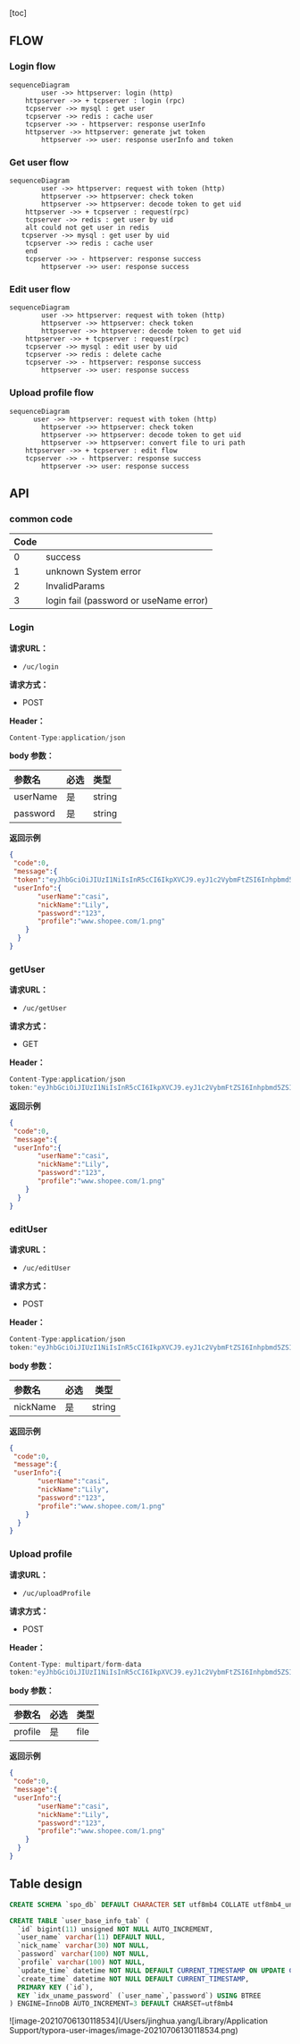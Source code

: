 [toc]



## FLOW

### Login flow

```mermaid
sequenceDiagram
		user ->> httpserver: login (http)
    httpserver ->> + tcpserver : login (rpc)
    tcpserver ->> mysql : get user
    tcpserver ->> redis : cache user
    tcpserver ->> - httpserver: response userInfo
    httpserver ->> httpserver: generate jwt token
 		httpserver ->> user: response userInfo and token
```

### Get user flow

```mermaid
sequenceDiagram
		user ->> httpserver: request with token (http)
		httpserver ->> httpserver: check token
		httpserver ->> httpserver: decode token to get uid
    httpserver ->> + tcpserver : request(rpc)
    tcpserver ->> redis : get user by uid
    alt could not get user in redis
   tcpserver ->> mysql : get user by uid
    tcpserver ->> redis : cache user
	end
    tcpserver ->> - httpserver: response success
 		httpserver ->> user: response success
```



### Edit user flow

```mermaid
sequenceDiagram
		user ->> httpserver: request with token (http)
		httpserver ->> httpserver: check token
		httpserver ->> httpserver: decode token to get uid
    httpserver ->> + tcpserver : request(rpc)
    tcpserver ->> mysql : edit user by uid
    tcpserver ->> redis : delete cache
    tcpserver ->> - httpserver: response success
 		httpserver ->> user: response success
```



### Upload profile flow

```mermaid
sequenceDiagram
	  user ->> httpserver: request with token (http)
		httpserver ->> httpserver: check token
		httpserver ->> httpserver: decode token to get uid
		httpserver ->> httpserver: convert file to uri path
    httpserver ->> + tcpserver : edit flow 
    tcpserver ->> - httpserver: response success
 		httpserver ->> user: response success
```



## API

### common code

| Code |                                        |
| ---- | -------------------------------------- |
| 0    | success                                |
| 1    | unknown System error                   |
| 2    | InvalidParams                          |
| 3    | login fail (password or useName error) |

### Login

**请求URL：** 

- ` /uc/login `

**请求方式：**

- POST 

**Header：**

```js
Content-Type:application/json
```

**body 参数：** 

| 参数名   | 必选 | 类型   |
| :------- | :--- | :----- |
| userName | 是   | string |
| password | 是   | string |


**返回示例**

``` json
{
 "code":0,
 "message":{
 "token":"eyJhbGciOiJIUzI1NiIsInR5cCI6IkpXVCJ9.eyJ1c2VybmFtZSI6Inhpbmd5ZSIsInBhc3N3b3JkIjoiMTIzNDU2IiwiZXhwIjoxNjA2MzAwOTQ4LCJpc3MiOiJnaW4tYmxvZyJ9.Nv6e46XYoKfRjlgCBYnajB_CIRzZKepf09cw6KP3kck",
 "userInfo":{
       "userName":"casi",
       "nickName":"Lily",
       "password":"123",
       "profile":"www.shopee.com/1.png"
    }
  }
}
```

### getUser

**请求URL：** 

- ` /uc/getUser `

**请求方式：**

- GET 

**Header：**

```js
Content-Type:application/json
token:"eyJhbGciOiJIUzI1NiIsInR5cCI6IkpXVCJ9.eyJ1c2VybmFtZSI6Inhpbmd5ZSIsInBhc3N3b3JkIjoiMTIzNDU2IiwiZXhwIjoxN jA2MzAwOTQ4LCJpc3MiOiJnaW4tYmxvZyJ9.Nv6e46XYoKfRjlgCBYnajB_CIRzZKepf09cw6KP3kck"
```

**返回示例**

``` json
{
 "code":0,
 "message":{
 "userInfo":{
       "userName":"casi",
       "nickName":"Lily",
       "password":"123",
       "profile":"www.shopee.com/1.png"
    }
  }
}
```

### editUser

**请求URL：** 

- ` /uc/editUser `

**请求方式：**

- POST 

**Header：**

```js
Content-Type:application/json
token:"eyJhbGciOiJIUzI1NiIsInR5cCI6IkpXVCJ9.eyJ1c2VybmFtZSI6Inhpbmd5ZSIsInBhc3N3b3JkIjoiMTIzNDU2IiwiZXhwIjoxN jA2MzAwOTQ4LCJpc3MiOiJnaW4tYmxvZyJ9.Nv6e46XYoKfRjlgCBYnajB_CIRzZKepf09cw6KP3kck"
```

**body 参数：** 

| 参数名   | 必选 | 类型   |
| :------- | :--- | ------ |
| nickName | 是   | string |

**返回示例**

``` json
{
 "code":0,
 "message":{
 "userInfo":{
       "userName":"casi",
       "nickName":"Lily",
       "password":"123",
       "profile":"www.shopee.com/1.png"
    }
  }
}
```

### Upload profile

**请求URL：** 

- ` /uc/uploadProfile `

**请求方式：**

- POST 

**Header：**

```js
Content-Type: multipart/form-data
token:"eyJhbGciOiJIUzI1NiIsInR5cCI6IkpXVCJ9.eyJ1c2VybmFtZSI6Inhpbmd5ZSIsInBhc3N3b3JkIjoiMTIzNDU2IiwiZXhwIjoxN jA2MzAwOTQ4LCJpc3MiOiJnaW4tYmxvZyJ9.Nv6e46XYoKfRjlgCBYnajB_CIRzZKepf09cw6KP3kck"
```

**body 参数：** 

| 参数名  | 必选 | 类型 |
| :------ | :--- | ---- |
| profile | 是   | file |

**返回示例**

``` json
{
 "code":0,
 "message":{
 "userInfo":{
       "userName":"casi",
       "nickName":"Lily",
       "password":"123",
       "profile":"www.shopee.com/1.png"
    }
  }
}
```



## Table design

```sql
CREATE SCHEMA `spo_db` DEFAULT CHARACTER SET utf8mb4 COLLATE utf8mb4_unicode_ci ;

CREATE TABLE `user_base_info_tab` (
  `id` bigint(11) unsigned NOT NULL AUTO_INCREMENT,
  `user_name` varchar(11) DEFAULT NULL,
  `nick_name` varchar(30) NOT NULL,
  `password` varchar(100) NOT NULL,
  `profile` varchar(100) NOT NULL,
  `update_time` datetime NOT NULL DEFAULT CURRENT_TIMESTAMP ON UPDATE CURRENT_TIMESTAMP,
  `create_time` datetime NOT NULL DEFAULT CURRENT_TIMESTAMP,
  PRIMARY KEY (`id`),
  KEY `idx_uname_password` (`user_name`,`password`) USING BTREE
) ENGINE=InnoDB AUTO_INCREMENT=3 DEFAULT CHARSET=utf8mb4
```



![image-20210706130118534](/Users/jinghua.yang/Library/Application Support/typora-user-images/image-20210706130118534.png)
